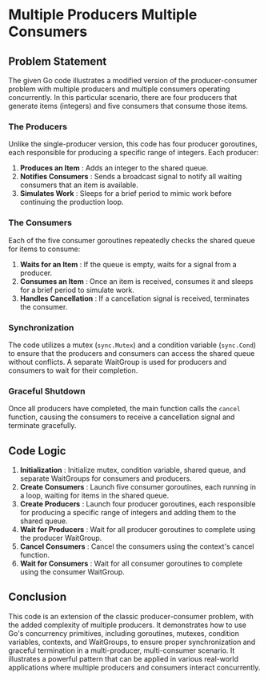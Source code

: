 # Multiple Producers Multiple Consumers

## Problem Statement

The given Go code illustrates a modified version of the producer-consumer problem with multiple producers and multiple consumers operating concurrently. In this particular scenario, there are four producers that generate items (integers) and five consumers that consume those items.

### The Producers

Unlike the single-producer version, this code has four producer goroutines, each responsible for producing a specific range of integers. Each producer:

1. **Produces an Item** : Adds an integer to the shared queue.
2. **Notifies Consumers** : Sends a broadcast signal to notify all waiting consumers that an item is available.
3. **Simulates Work** : Sleeps for a brief period to mimic work before continuing the production loop.

### The Consumers

Each of the five consumer goroutines repeatedly checks the shared queue for items to consume:

1. **Waits for an Item** : If the queue is empty, waits for a signal from a producer.
2. **Consumes an Item** : Once an item is received, consumes it and sleeps for a brief period to simulate work.
3. **Handles Cancellation** : If a cancellation signal is received, terminates the consumer.

### Synchronization

The code utilizes a mutex (`sync.Mutex`) and a condition variable (`sync.Cond`) to ensure that the producers and consumers can access the shared queue without conflicts. A separate WaitGroup is used for producers and consumers to wait for their completion.

### Graceful Shutdown

Once all producers have completed, the main function calls the `cancel` function, causing the consumers to receive a cancellation signal and terminate gracefully.

## Code Logic

1. **Initialization** : Initialize mutex, condition variable, shared queue, and separate WaitGroups for consumers and producers.
2. **Create Consumers** : Launch five consumer goroutines, each running in a loop, waiting for items in the shared queue.
3. **Create Producers** : Launch four producer goroutines, each responsible for producing a specific range of integers and adding them to the shared queue.
4. **Wait for Producers** : Wait for all producer goroutines to complete using the producer WaitGroup.
5. **Cancel Consumers** : Cancel the consumers using the context's cancel function.
6. **Wait for Consumers** : Wait for all consumer goroutines to complete using the consumer WaitGroup.

## Conclusion

This code is an extension of the classic producer-consumer problem, with the added complexity of multiple producers. It demonstrates how to use Go's concurrency primitives, including goroutines, mutexes, condition variables, contexts, and WaitGroups, to ensure proper synchronization and graceful termination in a multi-producer, multi-consumer scenario. It illustrates a powerful pattern that can be applied in various real-world applications where multiple producers and consumers interact concurrently.
